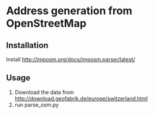 # Address generation from OpenStreetMap

## Installation

Install http://imposm.org/docs/imposm.parser/latest/

## Usage

1. Download the data from http://download.geofabrik.de/europe/switzerland.html
2. run parse_osm.py

